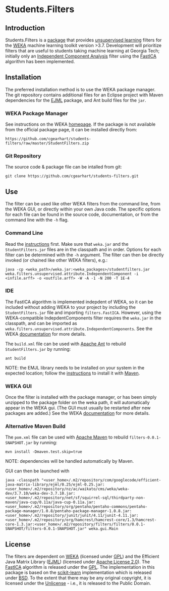 # Students.Filters

## Introduction

Students.Filters is a [package](http://weka.wikispaces.com/Packages) that provides [unsupervised learning](http://en.wikipedia.org/wiki/Unsupervised_learning) filters for the [WEKA](http://www.cs.waikato.ac.nz/~ml/weka/index.html) machine learning toolkit version >3.7. Development will prioritize filters that are useful to students taking machine learning at Georgia Tech; initially only an [Independent Component Analysis](http://en.wikipedia.org/wiki/Independent_component_analysis) filter using the [FastICA](http://research.ics.aalto.fi/ica/newindex.shtml) algorithm has been implemented.

## Installation

The preferred installation method is to use the WEKA package manager. The git repository contains additional files for an Eclipse project with Maven dependencies for the [EJML](https://code.google.com/p/efficient-java-matrix-library/) package, and Ant build files for the `jar`.

### WEKA Package Manager

See instructions on the WEKA [homepage](http://weka.wikispaces.com/How+do+I+use+the+package+manager%3F). If the package is not available from the official package page, it can be installed directly from: 

    https://github.com/cgearhart/students-filters/raw/master/StudentFilters.zip

### Git Repository

The source code & package file can be intalled from git:

    git clone https://github.com/cgearhart/students-filters.git

## Use

The filter can be used like other WEKA filters from the command line, from the WEKA GUI, or directly within your own Java code. The specific options for each file can be found in the source code, documentation, or from the command line with the `-h` flag.

### Command Line

Read the [instructions](http://weka.wikispaces.com/How+do+I+use+WEKA+from+command+line%3F) first. Make sure that `weka.jar` and the `StudentFilters.jar` files are in the classpath and in order. Options for each filter can be determined with the `-h` argument. The filter can then be directly invoked (or chained like other WEKA filters), e.g.:

    java -cp <weka_path>/weka.jar:<weka_packages>/studentfilters.jar weka.filters.unsupervised.attribute.IndependentComponent -i <infile.arff> -o <outfile.arff> -W -A -1 -N 200 -T 1E-4

### IDE

The FastICA algorithm is implemented indepdent of WEKA, so it can be included without adding WEKA to your project by including the `StudentFilters.jar` file and importing `filters.FastICA`. However, using the WEKA-compatible IndepdentComponents filter  requires the `weka.jar` in the classpath, and can be imported as `weka.filters.unsupervised.attribute.IndependentComponents`. See the WEKA [documentation](http://weka.wikispaces.com/Use+WEKA+in+your+Java+code) for more details.

The `build.xml` file can be used with [Apache Ant](http://ant.apache.org/) to rebuild `StudentFilters.jar` by running:

    ant build

NOTE: the EMJL library needs to be installed on your system in the expected location; follow the [instructions](https://code.google.com/p/efficient-java-matrix-library/) to install it with [Maven](http://maven.apache.org/).

### WEKA GUI

Once the filter is installed with the package manager, or has been simply unzipped to the package folder on the weka path, it will automatically appear in the WEKA gui. (The GUI must usually be restarted after new packages are added.) See the WEKA [documentation](http://weka.wikispaces.com/How+do+I+use+the+package+manager%3F) for more details.

### Alternative Maven Build

The `pom.xml` file can be used with [Apache Maven](http://maven.apache.org/) to rebuild `filters-0.0.1-SNAPSHOT.jar` by running:

    mvn install -Dmaven.test.skip=true

NOTE: dependencies will be handled automatically by Maven.

GUI can then be launched with

	java -classpath "<user_home>/.m2/repository/com/googlecode/efficient-java-matrix-library/ejml/0.25/ejml-0.25.jar:<user_home>/.m2/repository/nz/ac/waikato/cms/weka/weka-dev/3.7.10/weka-dev-3.7.10.jar:<user_home>/.m2/repository/net/sf/squirrel-sql/thirdparty-non-maven/java-cup/0.11a/java-cup-0.11a.jar:<user_home>/.m2/repository/org/pentaho/pentaho-commons/pentaho-package-manager/1.0.8/pentaho-package-manager-1.0.8.jar:<user_home>/.m2/repository/junit/junit/4.11/junit-4.11.jar:<user_home>/.m2/repository/org/hamcrest/hamcrest-core/1.3/hamcrest-core-1.3.jar:<user_home>/.m2/repository/filters/filters/0.0.1-SNAPSHOT/filters-0.0.1-SNAPSHOT.jar" weka.gui.Main

## License

The filters are dependent on [WEKA](http://www.cs.waikato.ac.nz/~ml/weka/index.html) (licensed under [GPL](http://www.gnu.org/licenses/gpl.html)) and the Efficient Java Matrix Library ([EJML](https://code.google.com/p/efficient-java-matrix-library/)) (licensed under [Apache License 2.0](http://www.apache.org/licenses/LICENSE-2.0)). The [FastICA](http://research.ics.aalto.fi/ica/newindex.shtml) algorithm is released under the [GPL](http://research.ics.aalto.fi/ica/fastica/about.shtml). The implementation in this package is based on the [scikit-learn](http://scikit-learn.org/stable/index.html) implementation which is released under [BSD](https://github.com/scikit-learn/scikit-learn/blob/master/COPYING). To the extent that there may be any original copyright, it is licensed under the [Unlicense](http://unlicense.org/) - i.e., it is released to the Public Domain.